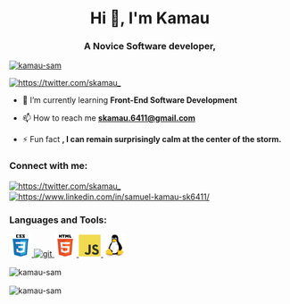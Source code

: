<h1 align="center">Hi 👋, I'm Kamau</h1>
<h3 align="center">A Novice Software developer,</h3>

<p align="left"> <a href="https://github.com/ryo-ma/github-profile-trophy"><img src="https://github-profile-trophy.vercel.app/?username=kamau-sam" alt="kamau-sam" /></a> </p>

<p align="left"> <a href="https://twitter.com/https://twitter.com/skamau_" target="blank"><img src="https://img.shields.io/twitter/follow/https://twitter.com/skamau_?logo=twitter&style=for-the-badge" alt="https://twitter.com/skamau_" /></a> </p>

- 🌱 I’m currently learning **Front-End Software Development**

- 📫 How to reach me **skamau.6411@gmail.com**

- ⚡ Fun fact **<Unreactive/>, I can remain surprisingly calm at the center of the storm.**

<h3 align="left">Connect with me:</h3>
<p align="left">
<a href="https://twitter.com/https://twitter.com/skamau_" target="blank"><img align="center" src="https://raw.githubusercontent.com/rahuldkjain/github-profile-readme-generator/master/src/images/icons/Social/twitter.svg" alt="https://twitter.com/skamau_" height="30" width="40" /></a>
<a href="https://linkedin.com/in/https://www.linkedin.com/in/samuel-kamau-sk6411/" target="blank"><img align="center" src="https://raw.githubusercontent.com/rahuldkjain/github-profile-readme-generator/master/src/images/icons/Social/linked-in-alt.svg" alt="https://www.linkedin.com/in/samuel-kamau-sk6411/" height="30" width="40" /></a>
</p>

<h3 align="left">Languages and Tools:</h3>
<p align="left"> <a href="https://www.w3schools.com/css/" target="_blank" rel="noreferrer"> <img src="https://raw.githubusercontent.com/devicons/devicon/master/icons/css3/css3-original-wordmark.svg" alt="css3" width="40" height="40"/> </a> <a href="https://git-scm.com/" target="_blank" rel="noreferrer"> <img src="https://www.vectorlogo.zone/logos/git-scm/git-scm-icon.svg" alt="git" width="40" height="40"/> </a> <a href="https://www.w3.org/html/" target="_blank" rel="noreferrer"> <img src="https://raw.githubusercontent.com/devicons/devicon/master/icons/html5/html5-original-wordmark.svg" alt="html5" width="40" height="40"/> </a> <a href="https://developer.mozilla.org/en-US/docs/Web/JavaScript" target="_blank" rel="noreferrer"> <img src="https://raw.githubusercontent.com/devicons/devicon/master/icons/javascript/javascript-original.svg" alt="javascript" width="40" height="40"/> </a> <a href="https://www.linux.org/" target="_blank" rel="noreferrer"> <img src="https://raw.githubusercontent.com/devicons/devicon/master/icons/linux/linux-original.svg" alt="linux" width="40" height="40"/> </a> </p>

<p><img align="center" src="https://github-readme-stats.vercel.app/api/top-langs?username=kamau-sam&show_icons=true&locale=en&layout=compact" alt="kamau-sam" /></p>

<p><img align="center" src="https://github-readme-streak-stats.herokuapp.com/?user=kamau-sam&" alt="kamau-sam" /></p>
